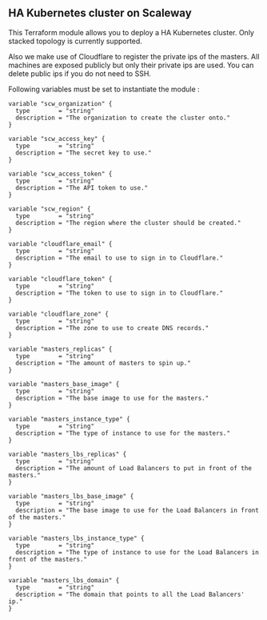 ## HA Kubernetes cluster on Scaleway

This Terraform module allows you to deploy a HA Kubernetes cluster. Only stacked topology is currently supported.

Also we make use of Cloudflare to register the private ips of the masters. All machines are exposed publicly but only their private ips are used. You can delete public ips if you do not need to SSH.

Following variables must be set to instantiate the module :

```
variable "scw_organization" {
  type        = "string"
  description = "The organization to create the cluster onto."
}

variable "scw_access_key" {
  type        = "string"
  description = "The secret key to use."
}

variable "scw_access_token" {
  type        = "string"
  description = "The API token to use."
}

variable "scw_region" {
  type        = "string"
  description = "The region where the cluster should be created."
}

variable "cloudflare_email" {
  type        = "string"
  description = "The email to use to sign in to Cloudflare."
}

variable "cloudflare_token" {
  type        = "string"
  description = "The token to use to sign in to Cloudflare."
}

variable "cloudflare_zone" {
  type        = "string"
  description = "The zone to use to create DNS records."
}

variable "masters_replicas" {
  type        = "string"
  description = "The amount of masters to spin up."
}

variable "masters_base_image" {
  type        = "string"
  description = "The base image to use for the masters."
}

variable "masters_instance_type" {
  type        = "string"
  description = "The type of instance to use for the masters."
}

variable "masters_lbs_replicas" {
  type        = "string"
  description = "The amount of Load Balancers to put in front of the masters."
}

variable "masters_lbs_base_image" {
  type        = "string"
  description = "The base image to use for the Load Balancers in front of the masters."
}

variable "masters_lbs_instance_type" {
  type        = "string"
  description = "The type of instance to use for the Load Balancers in front of the masters."
}

variable "masters_lbs_domain" {
  type        = "string"
  description = "The domain that points to all the Load Balancers' ip."
}
```
